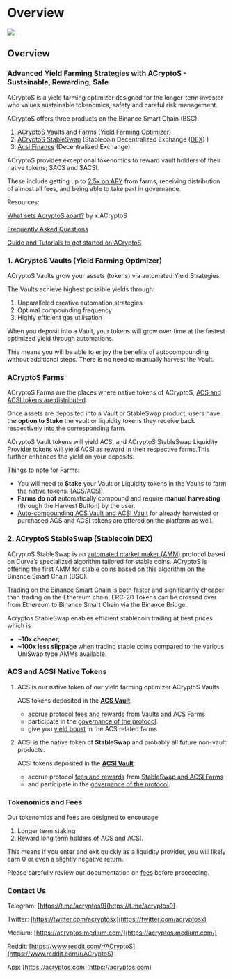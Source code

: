 # Overview

![](https://user-images.githubusercontent.com/80501310/118258280-40573e00-b4e2-11eb-80d8-8262ba4f1449.png)

## Overview

### Advanced Yield Farming Strategies with ACryptoS - Sustainable, Rewarding, Safe

ACryptoS is a yield farming optimizer designed for the longer-term investor who values sustainable tokenomics, safety and careful risk management.

ACryptoS offers three products on the Binance Smart Chain \(BSC\).

1. [ACryptoS Vaults and Farms](https://app.acryptos.com/) \(Yield Farming Optimizer\)
2. [ACryptoS StableSwap](https://app.acryptos.com/stableswap/) \(Stablecoin Decentralized Exchange \([DEX](https://academy.binance.com/en/articles/what-is-a-decentralized-exchange-dex)\) \)
3. [Acsi.Finance](https://app.acsi.finance/) \(Decentralized Exchange\)

ACryptoS provides exceptional tokenomics to reward vault holders of their native tokens; $ACS and $ACSI.

These include getting up to [2.5x on APY](https://docs.acryptos.com/acryptos-farms#acs-rewards-boost) from farms, receiving distribution of almost all fees, and being able to take part in governance.

Resources:

[What sets AcryptoS apart?](https://medium.com/acryptos/what-sets-acryptos-apart-d6345e2f5d7f) by x.ACryptoS

[Frequently Asked Questions](faq.md)

[Guide and Tutorials to get started on ACryptoS](community.md#guides-tutorials-intros)

### 1. ACryptoS Vaults \(Yield Farming Optimizer\)

ACryptoS Vaults grow your assets \(tokens\) via automated Yield Strategies.

The Vaults achieve highest possible yields through:

1. Unparalleled creative automation strategies
2. Optimal compounding frequency
3. Highly efficient gas utilisation

When you deposit into a Vault, your tokens will grow over time at the fastest optimized yield through automations.

This means you will be able to enjoy the benefits of autocompounding without additional steps. There is no need to manually harvest the Vault.

### ACryptoS Farms

ACryptoS Farms are the places where native tokens of ACryptoS, [ACS and ACSI tokens are distributed](fees.md#tokenomics).

Once assets are deposited into a Vault or StableSwap product, users have the **option to Stake** the vault or liquidity tokens they receive back respectively into the corresponding farm.

ACryptoS Vault tokens will yield ACS, and ACryptoS StableSwap Liquidity Provider tokens will yield ACSI as reward in their respective farms.This further enhances the yield on your deposits.

Things to note for Farms:

* You will need to **Stake** your Vault or Liquidity tokens in the Vaults to farm the native tokens. \(ACS/ACSI\). 
* **Farms do not** automatically compound and require **manual harvesting** \(through the Harvest Button\) by the user.
* [Auto-compounding ACS Vault and ACSI Vault](https://app.acryptos.com/core/) for already harvested or purchased ACS and ACSI tokens are offered on the platform as well.

### 2. ACryptoS StableSwap \(Stablecoin DEX\)

ACryptoS StableSwap is an [automated market maker \(AMM\)](https://academy.binance.com/en/articles/what-is-an-automated-market-maker-amm) protocol based on Curve’s specialized algorithm tailored for stable coins. ACryptoS is offering the first AMM for stable coins based on this algorithm on the Binance Smart Chain \(BSC\).

Trading on the Binance Smart Chain is both faster and significantly cheaper than trading on the Ethereum chain. ERC-20 Tokens can be crossed over from Ethereum to Binance Smart Chain via the Binance Bridge.

Acryptos StableSwap enables efficient stablecoin trading at best prices which is

* **~10x cheaper**;
* **~100x less slippage** when trading stable coins compared to the various UniSwap type AMMs available.

### ACS and ACSI Native Tokens

1. ACS is our native token of our yield farming optimizer ACryptoS Vaults.

   ACS tokens deposited in the [**ACS Vault**](https://app.acryptos.com/core/):

   * accrue protocol [fees and rewards](fees.md#acs-vault) from Vaults and ACS Farms
   * participate in the [governance of the protocol](https://vote.acryptos.com/).
   * give you [yield boost](acryptos-farms.md#acs-rewards-boost) in the ACS related farms

2. ACSI is the native token of **StableSwap** and probably all future non-vault products.

   ACSI tokens deposited in the [**ACSI Vault**](https://app.acryptos.com/core/):

   * accrue protocol [fees and rewards](fees.md#acs-vault) from [StableSwap and ACSI Farms](https://app.acryptos.com/acsi/)
   * and participate in the [governance of the protocol](https://vote.acryptos.com/).

### Tokenomics and Fees

Our tokenomics and fees are designed to encourage

1. Longer term staking
2. Reward long term holders of ACS and ACSI.

This means if you enter and exit quickly as a liquidity provider, you will likely earn 0 or even a slightly negative return.

Please carefully review our documentation on [fees](fees.md) before proceeding.

### Contact Us

Telegram: [https://t.me/acryptos9](https://t.me/acryptos9)

Twitter: [https://twitter.com/acryptosx](https://twitter.com/acryptosx)

Medium: [https://acryptos.medium.com/](https://acryptos.medium.com/)

Reddit: [https://www.reddit.com/r/ACryptoS](https://www.reddit.com/r/ACryptoS)

App: [https://acryptos.com](https://acryptos.com)

